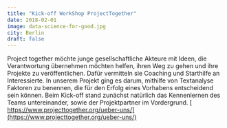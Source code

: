 ```yaml
---
title: "Kick-off WorkShop ProjectTogether"
date: 2018-02-01
image: data-science-for-good.jpg
city: Berlin
draft: false
---
```


Project together möchte junge gesellschaftliche Akteure mit Ideen, die Verantwortung übernehmen möchten helfen, ihren Weg zu gehen und ihre Projekte zu veröffentlichen. Dafür vermitteln sie Coaching und Starthilfe an Interessierte.
In unserem Projekt ging es darum, mithilfe von Textanalyse Faktoren zu benennen, die für den Erfolg eines Vorhabens entscheidend sein können. Beim Kick-off stand zunächst natürlich das Kennenlernen des Teams untereinander, sowie der Projektpartner im Vordergrund. [ https://www.projecttogether.org/ueber-uns/](https://www.projecttogether.org/ueber-uns/)
